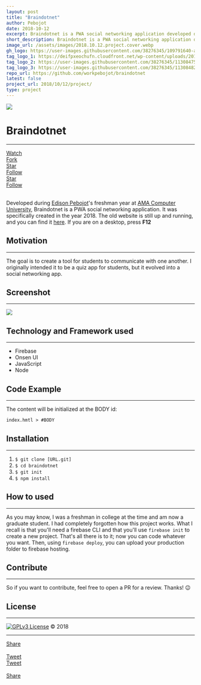 ```yaml
---
layout: post
title: "Braindotnet"
author: Pebojot
date: 2018-10-12
excerpt: Braindotnet is a PWA social networking application developed during Edison Pebojot's freshman year at AMA Computer University. Specifically, it was developed in the year 2018. The goal is to create a tool for students to communicate with one another. 
short_description: Braindotnet is a PWA social networking application developed during Edison Pebojot's freshman year at AMA Computer University.
image_url: /assets/images/2018.10.12.project.cover.webp
gh_logo: https://user-images.githubusercontent.com/38276345/109791640-a0fa0d00-7c4d-11eb-9b7f-ad4b61a56d5c.png
tag_logo_1: https://deifpxeochufn.cloudfront.net/wp-content/uploads/2017/11/Onsen-UI.jpg
tag_logo_2: https://user-images.githubusercontent.com/38276345/113084751-336fdb00-9211-11eb-8a07-7c0ad36f3b9b.png
tag_logo_3: https://user-images.githubusercontent.com/38276345/113084824-5b5f3e80-9211-11eb-9bb3-1362c6952bb0.png
repo_url: https://github.com/workpebojot/braindotnet
latest: false
project_url: 2018/10/12/project/
type: project
---
```


<img src="https://user-images.githubusercontent.com/38276345/113077885-9d35b800-9204-11eb-8c60-9c8ddae1cb19.gif" class="rounded img-fluid">

# Braindotnet
---

<div class="desktop__size">
  <div class="d-flex justify-content-start">
    <div class="p-1">
      <a class="github-button" href="https://github.com/workpebojot/braindotnet/subscription" data-size="large"
        data-show-count="true" aria-label="Watch workpebojot/Vacuum on GitHub">
        Watch
      </a>
    </div>
    <div class="p-1">
      <a class="github-button" href="https://github.com/workpebojot/braindotnet/fork" data-size="large" data-show-count="true"
        aria-label="Fork workpebojot/Vacuum on GitHub">
        Fork
      </a>
    </div>
    <div class="p-1">
      <a class="github-button" href="https://github.com/workpebojot/braindotnet" data-size="large" data-show-count="true"
        aria-label="Star workpebojot/Vacuum on GitHub">
        Star
      </a>
    </div>
    <div class="p-1">
        <a class="github-button" href="https://github.com/workpebojot" data-size="large" data-show-count="true" aria-label="Follow @workpebojot on GitHub">Follow</a>
    </div>
  </div>
</div>

<div class="mobile__size">
  <div class="d-flex justify-content-start">
    <div class="p-1">
      <a class="github-button" href="https://github.com/workpebojot/braindotnet" data-size="large" data-show-count="true"
        aria-label="Star workpebojot/Vacuum on GitHub">
        Star
      </a>
    </div>
    <div class="p-1">
        <a class="github-button" href="https://github.com/workpebojot" data-size="large" data-show-count="true" aria-label="Follow @workpebojot on GitHub">Follow</a>
    </div>
  </div>
</div>

<br>

Developed during [Edison Pebojot](https://www.github.com/workpebojot/)'s freshman year at [AMA Computer University](https://en.wikipedia.org/wiki/AMA_Computer_University), Braindotnet is a PWA social networking application. It was specifically created in the year 2018. The old website is still up and running, and you can find it [here](https://braindotnet.web.app/). If you are on a desktop, press **F12**

## Motivation
---
The goal is to create a tool for students to communicate with one another. I originally intended it to be a quiz app for students, but it evolved into a social networking app.

## Screenshot
---
<img src="https://user-images.githubusercontent.com/38276345/113074331-70ca6d80-91fd-11eb-890f-889a3e32f417.png" class="rounded img-fluid"/>


## Technology and Framework used
---
- Firebase
- Onsen UI
- JavaScript
- Node

## Code Example
---
The content will be initialized at the BODY id:
```html
index.hmtl > #BODY
```

## Installation
---
1. `$ git clone [URL.git]`
2. `$ cd braindotnet`
3. `$ git init`
4. `$ npm install`

## How to used
---
As you may know, I was a freshman in college at the time and am now a graduate student. I had completely forgotten how this project works. What I recall is that you'll need a firebase CLI and that you'll use `firebase init` to create a new project. That's all there is to it; now you can code whatever you want. Then, using `firebase deploy`, you can upload your production folder to firebase hosting.

## Contribute
---
So if you want to contribute, feel free to open a PR for a review. Thanks! 😉

## License
---
[![GPLv3 License](https://img.shields.io/badge/License-GPL%20v3-yellow.svg)](https://opensource.org/licenses/) &copy; 2018

---

<div class="desktop__size ">
  <div class="d-flex align-items-center">
    <div class="align-self-center">
      <div class="fb-share-button align-self-center" style="vertical-align: super;top:-2px" data-href="https://www.pebojot.com/2018/10/12/project/" data-layout="button" data-size="large"><a target="_blank" href="https://www.facebook.com/sharer/sharer.php?u=https%3A%2F%2Fdevelopers.facebook.com%2Fdocs%2Fplugins%2F&amp;src=sdkpreparse" class="fb-xfbml-parse-ignore">Share</a></div>
    </div>
    &nbsp;
    <div class="align-self-center">
      <a href="https://twitter.com/share?ref_src=twsrc%5Etfw" class="twitter-share-button" data-size="large"
        data-show-screen-name="false" data-show-count="false" data-via="workpebojot">Tweet</a>
      <script async src="https://platform.twitter.com/widgets.js" charset="utf-8"></script>
    </div>
  </div>
</div>

<div class="mobile__size">
    <div class="d-flex align-items-center justify-content-start">
        <div class="align-self-center">
            <a href="https://twitter.com/share?ref_src=twsrc%5Etfw" class="twitter-share-button align-self-center" data-show-screen-name="false" data-show-count="false" data-via="workpebojot">Tweet</a><script async src="https://platform.twitter.com/widgets.js" charset="utf-8"></script>
        </div>
        &nbsp;
        <div class="align-self-center">
          <div class="fb-share-button align-self-center" style="vertical-align: super;top:-2px" data-href="https://www.pebojot.com/2018/10/12/project/" data-layout="button" data-size="small"><a target="_blank" href="https://www.facebook.com/sharer/sharer.php?u=https%3A%2F%2Fdevelopers.facebook.com%2Fdocs%2Fplugins%2F&amp;src=sdkpreparse" class="fb-xfbml-parse-ignore">Share</a></div>
        </div>
    </div>
</div>
<br />
<br />
<br />
<br />
<br />
